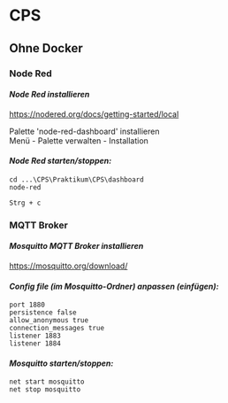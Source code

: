 # CPS

## Ohne Docker

### Node Red
#### *Node Red installieren*  
https://nodered.org/docs/getting-started/local  

Palette 'node-red-dashboard' installieren  
Menü - Palette verwalten - Installation  

#### *Node Red starten/stoppen:*  
```
cd ...\CPS\Praktikum\CPS\dashboard  
node-red  
```
```
Strg + c  
```

### MQTT Broker
#### *Mosquitto MQTT Broker installieren*  
https://mosquitto.org/download/  

#### *Config file (im Mosquitto-Ordner) anpassen (einfügen):*  

```
port 1880  
persistence false  
allow_anonymous true  
connection_messages true  
listener 1883  
listener 1884
```  

#### *Mosquitto starten/stoppen:* 
```
net start mosquitto  
net stop mosquitto
```
